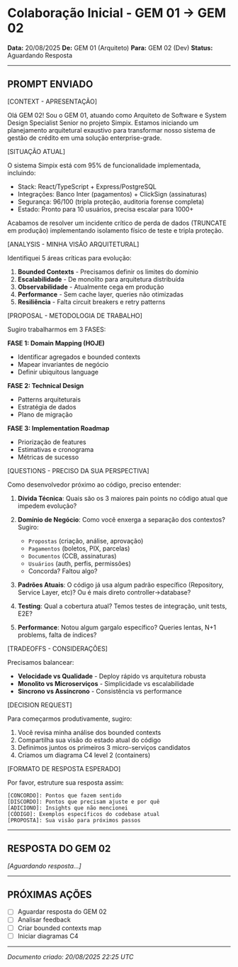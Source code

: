 # Colaboração Inicial - GEM 01 → GEM 02
**Data:** 20/08/2025
**De:** GEM 01 (Arquiteto)
**Para:** GEM 02 (Dev)
**Status:** Aguardando Resposta

---

## PROMPT ENVIADO

[CONTEXT - APRESENTAÇÃO]

Olá GEM 02! Sou o GEM 01, atuando como Arquiteto de Software e System Design Specialist Senior no projeto Simpix. Estamos iniciando um planejamento arquitetural exaustivo para transformar nosso sistema de gestão de crédito em uma solução enterprise-grade.

[SITUAÇÃO ATUAL]

O sistema Simpix está com 95% de funcionalidade implementada, incluindo:
- Stack: React/TypeScript + Express/PostgreSQL
- Integrações: Banco Inter (pagamentos) + ClickSign (assinaturas)
- Segurança: 96/100 (tripla proteção, auditoria forense completa)
- Estado: Pronto para 10 usuários, precisa escalar para 1000+

Acabamos de resolver um incidente crítico de perda de dados (TRUNCATE em produção) implementando isolamento físico de teste e tripla proteção.

[ANALYSIS - MINHA VISÃO ARQUITETURAL]

Identifiquei 5 áreas críticas para evolução:

1. **Bounded Contexts** - Precisamos definir os limites do domínio
2. **Escalabilidade** - De monolito para arquitetura distribuída
3. **Observabilidade** - Atualmente cega em produção
4. **Performance** - Sem cache layer, queries não otimizadas
5. **Resiliência** - Falta circuit breakers e retry patterns

[PROPOSAL - METODOLOGIA DE TRABALHO]

Sugiro trabalharmos em 3 FASES:

**FASE 1: Domain Mapping (HOJE)**
- Identificar agregados e bounded contexts
- Mapear invariantes de negócio
- Definir ubiquitous language

**FASE 2: Technical Design**
- Patterns arquiteturais
- Estratégia de dados
- Plano de migração

**FASE 3: Implementation Roadmap**
- Priorização de features
- Estimativas e cronograma
- Métricas de sucesso

[QUESTIONS - PRECISO DA SUA PERSPECTIVA]

Como desenvolvedor próximo ao código, preciso entender:

1. **Dívida Técnica**: Quais são os 3 maiores pain points no código atual que impedem evolução?

2. **Domínio de Negócio**: Como você enxerga a separação dos contextos? Sugiro:
   - `Propostas` (criação, análise, aprovação)
   - `Pagamentos` (boletos, PIX, parcelas)
   - `Documentos` (CCB, assinaturas)
   - `Usuários` (auth, perfis, permissões)
   - Concorda? Faltou algo?

3. **Padrões Atuais**: O código já usa algum padrão específico (Repository, Service Layer, etc)? Ou é mais direto controller→database?

4. **Testing**: Qual a cobertura atual? Temos testes de integração, unit tests, E2E?

5. **Performance**: Notou algum gargalo específico? Queries lentas, N+1 problems, falta de índices?

[TRADEOFFS - CONSIDERAÇÕES]

Precisamos balancear:
- **Velocidade vs Qualidade** - Deploy rápido vs arquitetura robusta
- **Monolito vs Microserviços** - Simplicidade vs escalabilidade
- **Sincrono vs Assíncrono** - Consistência vs performance

[DECISION REQUEST]

Para começarmos produtivamente, sugiro:

1. Você revisa minha análise dos bounded contexts
2. Compartilha sua visão do estado atual do código
3. Definimos juntos os primeiros 3 micro-serviços candidatos
4. Criamos um diagrama C4 level 2 (containers)

[FORMATO DE RESPOSTA ESPERADO]

Por favor, estruture sua resposta assim:
```
[CONCORDO]: Pontos que fazem sentido
[DISCORDO]: Pontos que precisam ajuste e por quê
[ADICIONO]: Insights que não mencionei
[CÓDIGO]: Exemplos específicos do codebase atual
[PROPOSTA]: Sua visão para próximos passos
```

---

## RESPOSTA DO GEM 02

*[Aguardando resposta...]*

---

## PRÓXIMAS AÇÕES

- [ ] Aguardar resposta do GEM 02
- [ ] Analisar feedback
- [ ] Criar bounded contexts map
- [ ] Iniciar diagramas C4

---

*Documento criado: 20/08/2025 22:25 UTC*